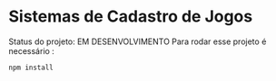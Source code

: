 # Sistemas de Cadastro de Jogos
Status do projeto: EM DESENVOLVIMENTO
Para rodar esse projeto é necessário :

```
npm install
```
        
